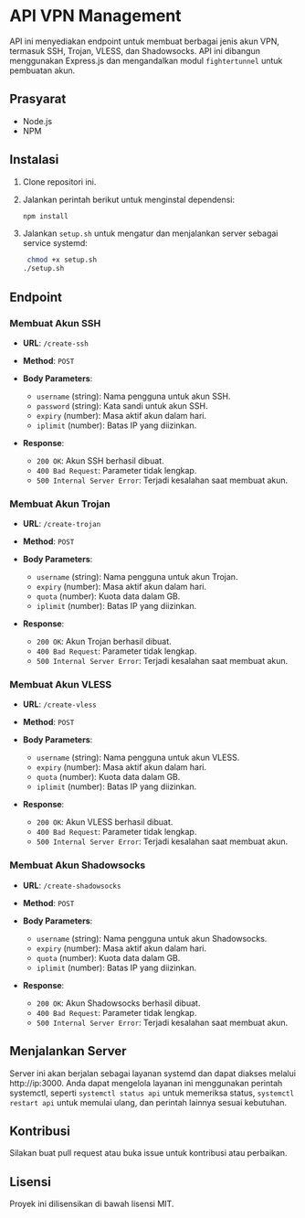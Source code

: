# API VPN Management

API ini menyediakan endpoint untuk membuat berbagai jenis akun VPN, termasuk SSH, Trojan, VLESS, dan Shadowsocks. API ini dibangun menggunakan Express.js dan mengandalkan modul `fightertunnel` untuk pembuatan akun.

## Prasyarat

- Node.js
- NPM

## Instalasi

1. Clone repositori ini.
2. Jalankan perintah berikut untuk menginstal dependensi:

   ```bash
   npm install
   ```

3. Jalankan `setup.sh` untuk mengatur dan menjalankan server sebagai service systemd:

   ```bash
    chmod +x setup.sh
   ./setup.sh
   ```

## Endpoint

### Membuat Akun SSH

- **URL**: `/create-ssh`
- **Method**: `POST`
- **Body Parameters**:
  - `username` (string): Nama pengguna untuk akun SSH.
  - `password` (string): Kata sandi untuk akun SSH.
  - `expiry` (number): Masa aktif akun dalam hari.
  - `iplimit` (number): Batas IP yang diizinkan.

- **Response**:
  - `200 OK`: Akun SSH berhasil dibuat.
  - `400 Bad Request`: Parameter tidak lengkap.
  - `500 Internal Server Error`: Terjadi kesalahan saat membuat akun.

### Membuat Akun Trojan

- **URL**: `/create-trojan`
- **Method**: `POST`
- **Body Parameters**:
  - `username` (string): Nama pengguna untuk akun Trojan.
  - `expiry` (number): Masa aktif akun dalam hari.
  - `quota` (number): Kuota data dalam GB.
  - `iplimit` (number): Batas IP yang diizinkan.

- **Response**:
  - `200 OK`: Akun Trojan berhasil dibuat.
  - `400 Bad Request`: Parameter tidak lengkap.
  - `500 Internal Server Error`: Terjadi kesalahan saat membuat akun.

### Membuat Akun VLESS

- **URL**: `/create-vless`
- **Method**: `POST`
- **Body Parameters**:
  - `username` (string): Nama pengguna untuk akun VLESS.
  - `expiry` (number): Masa aktif akun dalam hari.
  - `quota` (number): Kuota data dalam GB.
  - `iplimit` (number): Batas IP yang diizinkan.

- **Response**:
  - `200 OK`: Akun VLESS berhasil dibuat.
  - `400 Bad Request`: Parameter tidak lengkap.
  - `500 Internal Server Error`: Terjadi kesalahan saat membuat akun.

### Membuat Akun Shadowsocks

- **URL**: `/create-shadowsocks`
- **Method**: `POST`
- **Body Parameters**:
  - `username` (string): Nama pengguna untuk akun Shadowsocks.
  - `expiry` (number): Masa aktif akun dalam hari.
  - `quota` (number): Kuota data dalam GB.
  - `iplimit` (number): Batas IP yang diizinkan.

- **Response**:
  - `200 OK`: Akun Shadowsocks berhasil dibuat.
  - `400 Bad Request`: Parameter tidak lengkap.
  - `500 Internal Server Error`: Terjadi kesalahan saat membuat akun.

## Menjalankan Server

Server ini akan berjalan sebagai layanan systemd dan dapat diakses melalui http://ip:3000. Anda dapat mengelola layanan ini menggunakan perintah systemctl, seperti `systemctl status api` untuk memeriksa status, `systemctl restart api` untuk memulai ulang, dan perintah lainnya sesuai kebutuhan.

## Kontribusi

Silakan buat pull request atau buka issue untuk kontribusi atau perbaikan.

## Lisensi

Proyek ini dilisensikan di bawah lisensi MIT.
